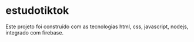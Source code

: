 # estudotiktok
Este projeto foi construído com as tecnologias html, css, javascript, nodejs, integrado com firebase.
